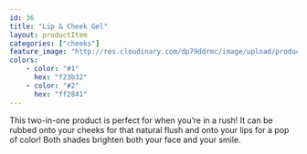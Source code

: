 ```yaml
---
id: 36
title: "Lip & Cheek Gel"
layout: productItem
categories: ["cheeks"]
feature_image: "http://res.cloudinary.com/dp79ddrmc/image/upload/products/lipCheek.jpg"
colors:
    - color: "#1"
      hex: "f23b32"
    - color: "#2"
      hex: "ff2841"
---
```

This two-in-one product is perfect for when you’re in a rush! It can be rubbed onto your cheeks for that natural flush and onto your lips for a pop of color! Both shades brighten both your face and your smile. 